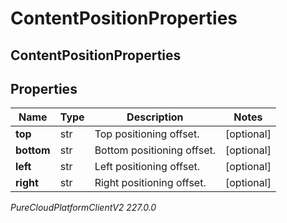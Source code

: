 # ContentPositionProperties

## ContentPositionProperties

## Properties

|Name | Type | Description | Notes|
|------------ | ------------- | ------------- | -------------|
| **top** | str | Top positioning offset. | [optional] |
| **bottom** | str | Bottom positioning offset. | [optional] |
| **left** | str | Left positioning offset. | [optional] |
| **right** | str | Right positioning offset. | [optional] |



_PureCloudPlatformClientV2 227.0.0_
